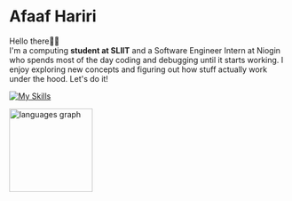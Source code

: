 # Afaaf Hariri

Hello there👋🏾\
I'm a computing **student at SLIIT** and a Software Engineer Intern at Niogin who spends most of the day coding and debugging until it starts working. I enjoy exploring new concepts and figuring out how stuff actually work under the hood. Let's do it!

[![My Skills](https://skillicons.dev/icons?i=typescript,javascript,java,python,nodejs,spring,fastapi,react,next,mysql,postgresql,mongodb,gcp,aws,docker&theme=light)](https://skillicons.dev) 

<div align="left">
  <img src="https://github-readme-stats.vercel.app/api/top-langs?username=afaafhariri&locale=en&hide_title=false&layout=compact&card_width=320&langs_count=6&theme=swift&hide_border=false&order=2&custom_title=Hariri's%20Top%20Languages" height="150" alt="languages graph"  />
</div>
